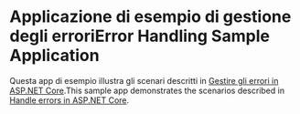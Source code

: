 # <a name="error-handling-sample-application"></a><span data-ttu-id="d1472-101">Applicazione di esempio di gestione degli errori</span><span class="sxs-lookup"><span data-stu-id="d1472-101">Error Handling Sample Application</span></span>

<span data-ttu-id="d1472-102">Questa app di esempio illustra gli scenari descritti in [Gestire gli errori in ASP.NET Core](https://docs.microsoft.com/aspnet/core/fundamentals/error-handling).</span><span class="sxs-lookup"><span data-stu-id="d1472-102">This sample app demonstrates the scenarios described in [Handle errors in ASP.NET Core](https://docs.microsoft.com/aspnet/core/fundamentals/error-handling).</span></span>
